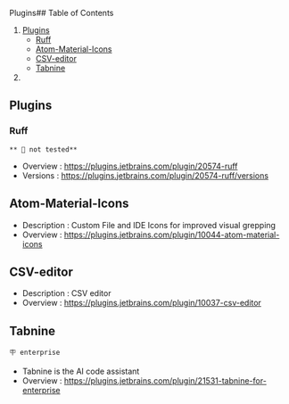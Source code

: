 Plugins## Table of Contents
1. [Plugins](#Plugins)
	- [Ruff](#Ruff)
	- [Atom-Material-Icons](#Atom-Material-Icons)
	- [CSV-editor](#CSV-editor)
	- [Tabnine](#Tabnine)
2. 

## Plugins

### Ruff
	** 🚧 not tested**
- Overview : https://plugins.jetbrains.com/plugin/20574-ruff
- Versions : https://plugins.jetbrains.com/plugin/20574-ruff/versions

## Atom-Material-Icons

- Description : Custom File and IDE Icons for improved visual grepping
- Overview : https://plugins.jetbrains.com/plugin/10044-atom-material-icons

## CSV-editor

- Description : CSV editor
- Overview : https://plugins.jetbrains.com/plugin/10037-csv-editor

## Tabnine 

	🪧 enterprise

- Tabnine is the AI code assistant
- Overview : https://plugins.jetbrains.com/plugin/21531-tabnine-for-enterprise